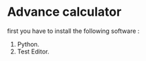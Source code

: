 # Advance calculator
first you have to install the following software : 
1. Python.
2. Test Editor.
